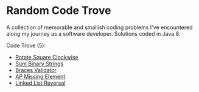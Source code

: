 # Random Code Trove

A collection of memorable and smallish coding problems I've encountered along my journey as a software developer. Solutions coded in Java 8.

Code Trove (5):
* [Rotate Square Clockwise](src/main/java/array/rotatesqr)
* [Sum Binary Strings](src/main/java/string/sumbin)
* [Braces Validator](src/main/java/string/braces)
* [AP Missing Element](src/main/java/array/apmiss)
* [Linked List Reversal](src/main/java/list/reverse)

<!--
* [Sentence Permutations](src/main/java/string/sentence)
-->